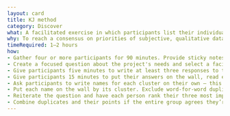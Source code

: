 ```yaml
---
layout: card
title: KJ method
category: Discover
what: A facilitated exercise in which participants list their individual priorities onto cards, collect them as a group, organize them by relationship, and establish group priorities through individual voting.
why: To reach a consensus on priorities of subjective, qualitative data with a group of people. This is especially helpful with larger groups of stakeholders and groups with high risk of disagreement.
timeRequired: 1–2 hours
how:
- Gather four or more participants for 90 minutes. Provide sticky notes and markers.
- Create a focused question about the project's needs and select a facilitator to run the exercise.
- Give participants five minutes to write at least three responses to the question, each on its own note.
- Give participants 15 minutes to put their answers on the wall, read everyone else’s, and make additions. Have participants cluster similar answers without discussion.
- Ask participants to write names for each cluster on their own — this is mandatory. They may also split clusters.
- Put each name on the wall by its cluster. Exclude word-for-word duplicates.
- Reiterate the question and have each person rank their three most important clusters. Visually tally points.
- Combine duplicates and their points if the entire group agrees they’re identical. Three or four groups usually rank higher than the rest — these are the priorities for the question.
---
```

